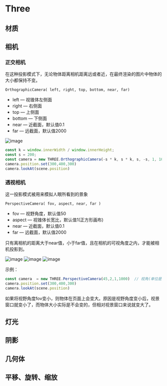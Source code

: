 # Three

## 材质

## 相机

### 正交相机

在这种投影模式下，无论物体距离相机距离远或者近，在最终渲染的图片中物体的大小都保持不变。

```null
OrthographicCamera( left, right, top, bottom, near, far)
```

+ left — 视锥体左侧面
+ right — 右侧面
+ top — 上侧面
+ bottom — 下侧面
+ near — 近截面，默认值0.1
+ far — 远截面，默认值2000

![image](/blog/img/vis/three_camera4.png)

```js
const k = window.innerWidth / window.innerHeight;
const s = 200;
const camera = new THREE.OrthographicCamera(-s * k, s * k, s, -s, 1, 1000);  // 左截面、右截面、上截面、下截面、近截面、远截面
camera.position.set(300,400,300)
camera.lookAt(scene.position)
```

### 透视相机

这一投影模式被用来模拟人眼所看到的景象

```null
PerspectiveCamera( fov, aspect, near, far )
```

+ fov — 视野角度，默认值50
+ aspect — 视锥体长宽比，默认值1(正方形画布)
+ near — 近截面，默认值0.1
+ far — 远截面，默认值2000

只有离相机的距离大于near值，小于far值，且在相机的可视角度之内，才能被相机投影到。

![image](/blog/img/vis/three_camera1.png)
![image](/blog/img/vis/three_camera2.png)
![image](/blog/img/vis/three_camera3.png)

示例：

```js
const camera  = new THREE.PerspectiveCamera(45,2,1,1000)  // 视角(单位是度)、视锥体长宽比(width/height)、近截面、远截面
camera.position.set(300,400,300)
camera.lookAt(scene.position)
```

如果将视野角度fov变小，则物体在页面上会变大。原因是视野角度变小后，视景窗口就变小了，而物体大小实际是不会变的，但相对视景窗口来说就变大了。

## 灯光

## 阴影

## 几何体

## 平移、旋转、缩放
